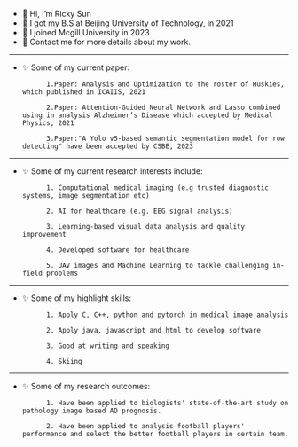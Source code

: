 - 👋 Hi, I’m Ricky Sun
- 📰 I got my B.S at Beijing University of Technology, in 2021
- 👀 I joined Mcgill University in 2023
- 🌱 Contact me for more details about my work.
---------------------------------------------------------------------------------------------------------------------------------------------------------------------------------
- ✨ Some of my current paper:

            1.Paper: Analysis and Optimization to the roster of Huskies, which published in ICAIIS, 2021

            2.Paper: Attention-Guided Neural Network and Lasso combined using in analysis Alzheimer’s Disease which accepted by Medical Physics, 2021

            3.Paper:"A Yolo v5-based semantic segmentation model for row detecting" have been accepted by CSBE, 2023
---------------------------------------------------------------------------------------------------------------------------------------------------------------------------------
- ✨ Some of my current research interests include:

            1. Computational medical imaging (e.g trusted diagnostic systems, image segmentation etc)
          
            2. AI for healthcare (e.g. EEG signal analysis)
          
            3. Learning-based visual data analysis and quality improvement

            4. Developed software for healthcare

            5. UAV images and Machine Learning to tackle challenging in-field problems  
---------------------------------------------------------------------------------------------------------------------------------------------------------------------------------
- ✨ Some of my highlight skills: 
     
            1. Apply C, C++, python and pytorch in medical image analysis

            2. Apply java, javascript and html to develop software

            3. Good at writing and speaking

            4. Skiing
---------------------------------------------------------------------------------------------------------------------------------------------------------------------------------
- ✨ Some of my research outcomes:

            1. Have been applied to biologists' state-of-the-art study on pathology image based AD prognosis.

            2. Have been applied to analysis football players' performance and select the better football players in certain team.

              
<!---
empersun/empersun is a ✨ special ✨ repository because its `README.md` (this file) appears on your GitHub profile.
You can click the Preview link to take a look at your changes.

--->
